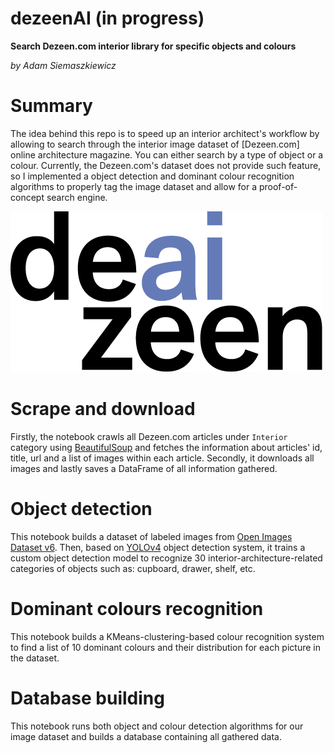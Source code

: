 # dezeenAI (in progress)
**Search Dezeen.com interior library for specific objects and colours**

*by Adam Siemaszkiewicz*


# Summary

The idea behind this repo is to speed up an interior architect's workflow by allowing to search through the interior image dataset of [Dezeen.com] online architecture magazine. You can either search by a type of object or a colour. Currently, the Dezeen.com's dataset does not provide such feature, so I implemented a object detection and dominant colour recognition algorithms to properly tag the image dataset and allow for a proof-of-concept search engine.

![dezeenAI](https://github.com/adamsiemaszkiewicz/dezeenAI/blob/main/dezeenai.png)

# Scrape and download

Firstly, the notebook crawls all Dezeen.com articles under `Interior` category using [BeautifulSoup](https://www.crummy.com/software/BeautifulSoup/) and fetches the information about articles' id, title, url and a list of images within each article. Secondly, it downloads all images and lastly saves a DataFrame of all information gathered.

# Object detection

This notebook builds a dataset of labeled images from [Open Images Dataset v6](https://storage.googleapis.com/openimages/web/index.html). Then, based on [YOLOv4](https://github.com/AlexeyAB/darknet) object detection system, it trains a custom object detection model to recognize 30 interior-architecture-related categories of objects such as: cupboard, drawer, shelf, etc.

# Dominant colours recognition

This notebook builds a KMeans-clustering-based colour recognition system to find a list of 10 dominant colours and their distribution for each picture in the dataset.

# Database building

This notebook runs both object and colour detection algorithms for our image dataset and builds a database containing all gathered data.
